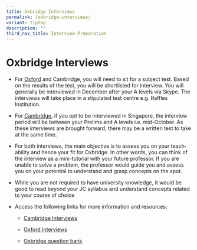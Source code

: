 ```yaml
---
title: Oxbridge Interviews
permalink: /oxbridge-interviews/
variant: tiptap
description: ""
third_nav_title: Interview Preparation
---
```

<h1>Oxbridge Interviews</h1>
<ul>
<li>
<p>For <a href="https://www.ox.ac.uk/admissions/undergraduate/applying-to-oxford/guide/interviews" class="wixui-rich-text__text" rel="noreferrer noopener" target="_blank"><u>Oxford</u></a> and
Cambridge, you will need to sit for a subject test. Based on the results
of the test, you will be shortlisted for interview. You will generally
be interviewed in December after your A levels via Skype. The interviews
will take place in a stipulated test centre e.g. Raffles Institution.</p>
</li>
<li>
<p>For <a href="https://www.undergraduate.study.cam.ac.uk/international-students/overseas-interviews" class="wixui-rich-text__text" rel="noreferrer noopener" target="_blank"><u>Cambridge</u></a>,
if you opt to be interviewed in Singapore, the interview period will be
between your Prelims and A levels i.e. mid-October. As these interviews
are brought forward, there may be a written test to take at the same time.</p>
</li>
<li>
<p>For both interviews, the main objective is to assess you on your teach-ability
and hence your fit for Oxbridge. In other words, you can think of the interview
as a mini-tutorial with your future professor. If you are unable to solve
a problem, the professor would guide you and assess you on your potential
to understand and grasp concepts on the spot.</p>
</li>
<li>
<p>While you are not required to have university knowledge, it would be good
to read beyond your JC syllabus and understand concepts related to your
course of choice</p>
</li>
<li>
<p>Access the following links for more information and resources:</p>
<ul>
<li>
<p><a href="https://www.undergraduate.study.cam.ac.uk/applying/interviews" class="wixui-rich-text__text" rel="noreferrer noopener" target="_blank"><u>Cambridge Interviews​</u></a>
</p>
</li>
<li>
<p><a href="https://www.ox.ac.uk/admissions/undergraduate/applying-to-oxford/guide/interviews" class="wixui-rich-text__text" rel="noreferrer noopener" target="_blank"><u>Oxford Interviews</u></a>
</p>
</li>
<li>
<p><a href="https://sites.google.com/site/oxbridgeinterviewquestions/" class="wixui-rich-text__text" rel="noreferrer noopener" target="_blank"><u>Oxbridge question bank</u></a>
</p>
</li>
</ul>
</li>
</ul>
<p></p>